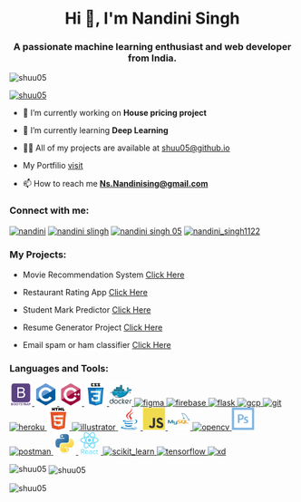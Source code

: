 <h1 align="center">Hi 👋, I'm Nandini Singh</h1>
<h3 align="center">A passionate machine learning enthusiast and web developer from India.</h3>

<p align="left"> <img src="https://komarev.com/ghpvc/?username=shuu05&label=Profile%20views&color=0e75b6&style=flat" alt="shuu05" /> </p>

<p align="left"> <a href="https://github.com/ryo-ma/github-profile-trophy"><img src="https://github-profile-trophy.vercel.app/?username=shuu05" alt="shuu05" /></a> </p>

- 🔭 I’m currently working on **House pricing project**

- 🌱 I’m currently learning **Deep Learning**

- 👨‍💻 All of my projects are available at [shuu05@github.io](shuu05@github.io)

- My Portfilio [visit](https://shuu05.github.io/portfolio/)

- 📫 How to reach me **Ns.Nandinising@gmail.com**

<h3 align="left">Connect with me:</h3>
<p align="left">
<a href="https://dev.to/nandini" target="blank"><img align="center" src="https://cdn.jsdelivr.net/npm/simple-icons@3.0.1/icons/dev-dot-to.svg" alt="nandini" height="30" width="40" /></a>
<a href="https://www.linkedin.com/in/nandini05/" target="blank"><img align="center" src="https://cdn.jsdelivr.net/npm/simple-icons@3.0.1/icons/linkedin.svg" alt="nandini slingh" height="30" width="40" /></a>
<a href="https://kaggle.com/nandini singh 05" target="blank"><img align="center" src="https://cdn.jsdelivr.net/npm/simple-icons@3.0.1/icons/kaggle.svg" alt="nandini singh 05" height="30" width="40" /></a>
<a href="https://instagram.com/nandini_singh1122" target="blank"><img align="center" src="https://cdn.jsdelivr.net/npm/simple-icons@3.0.1/icons/instagram.svg" alt="nandini_singh1122" height="30" width="40" /></a>
</p>

<h3 align="left">My Projects:</h3>

- Movie Recommendation System [Click Here](https://streamlit-recommender.herokuapp.com/)

- Restaurant Rating App [Click Here](https://restaurant-rating-project.herokuapp.com/)

- Student Mark Predictor [Click Here](https://mark-predicto.herokuapp.com/)

- Resume Generator Project [Click Here](https://shuu05.github.io/Resume-Generator/)

- Email spam or ham classifier [Click Here](https://email-type-finder.herokuapp.com/)

<h3 align="left">Languages and Tools:</h3>
<p align="left"> </a> <a href="https://getbootstrap.com" target="_blank"> <img src="https://raw.githubusercontent.com/devicons/devicon/master/icons/bootstrap/bootstrap-plain-wordmark.svg" alt="bootstrap" width="40" height="40"/> </a> <a href="https://www.cprogramming.com/" target="_blank"> <img src="https://raw.githubusercontent.com/devicons/devicon/master/icons/c/c-original.svg" alt="c" width="40" height="40"/> </a> <a href="https://www.w3schools.com/cpp/" target="_blank"> <img src="https://raw.githubusercontent.com/devicons/devicon/master/icons/cplusplus/cplusplus-original.svg" alt="cplusplus" width="40" height="40"/> </a> <a href="https://www.w3schools.com/css/" target="_blank"> <img src="https://raw.githubusercontent.com/devicons/devicon/master/icons/css3/css3-original-wordmark.svg" alt="css3" width="40" height="40"/> </a> <a href="https://www.docker.com/" target="_blank"> <img src="https://raw.githubusercontent.com/devicons/devicon/master/icons/docker/docker-original-wordmark.svg" alt="docker" width="40" height="40"/> </a> <a href="https://www.figma.com/" target="_blank"> <img src="https://www.vectorlogo.zone/logos/figma/figma-icon.svg" alt="figma" width="40" height="40"/> </a> <a href="https://firebase.google.com/" target="_blank"> <img src="https://www.vectorlogo.zone/logos/firebase/firebase-icon.svg" alt="firebase" width="40" height="40"/> </a> <a href="https://flask.palletsprojects.com/" target="_blank"> <img src="https://www.vectorlogo.zone/logos/pocoo_flask/pocoo_flask-icon.svg" alt="flask" width="40" height="40"/> </a> <a href="https://cloud.google.com" target="_blank"> <img src="https://www.vectorlogo.zone/logos/google_cloud/google_cloud-icon.svg" alt="gcp" width="40" height="40"/> </a> <a href="https://git-scm.com/" target="_blank"> <img src="https://www.vectorlogo.zone/logos/git-scm/git-scm-icon.svg" alt="git" width="40" height="40"/> </a> <a href="https://heroku.com" target="_blank"> <img src="https://www.vectorlogo.zone/logos/heroku/heroku-icon.svg" alt="heroku" width="40" height="40"/> </a> <a href="https://www.w3.org/html/" target="_blank"> <img src="https://raw.githubusercontent.com/devicons/devicon/master/icons/html5/html5-original-wordmark.svg" alt="html5" width="40" height="40"/> </a> <a href="https://www.adobe.com/in/products/illustrator.html" target="_blank"> <img src="https://www.vectorlogo.zone/logos/adobe_illustrator/adobe_illustrator-icon.svg" alt="illustrator" width="40" height="40"/> </a> <a href="https://www.java.com" target="_blank"> <img src="https://raw.githubusercontent.com/devicons/devicon/master/icons/java/java-original.svg" alt="java" width="40" height="40"/> </a> <a href="https://developer.mozilla.org/en-US/docs/Web/JavaScript" target="_blank"> <img src="https://raw.githubusercontent.com/devicons/devicon/master/icons/javascript/javascript-original.svg" alt="javascript" width="40" height="40"/> </a><a href="https://www.mysql.com/" target="_blank"> <img src="https://raw.githubusercontent.com/devicons/devicon/master/icons/mysql/mysql-original-wordmark.svg" alt="mysql" width="40" height="40"/> </a> <a href="https://opencv.org/" target="_blank"> <img src="https://www.vectorlogo.zone/logos/opencv/opencv-icon.svg" alt="opencv" width="40" height="40"/> </a> <a href="https://www.photoshop.com/en" target="_blank"> <img src="https://raw.githubusercontent.com/devicons/devicon/master/icons/photoshop/photoshop-line.svg" alt="photoshop" width="40" height="40"/> </a> <a href="https://postman.com" target="_blank"> <img src="https://www.vectorlogo.zone/logos/getpostman/getpostman-icon.svg" alt="postman" width="40" height="40"/> </a> <a href="https://www.python.org" target="_blank"> <img src="https://raw.githubusercontent.com/devicons/devicon/master/icons/python/python-original.svg" alt="python" width="40" height="40"/> </a> <a href="https://reactjs.org/" target="_blank"> <img src="https://raw.githubusercontent.com/devicons/devicon/master/icons/react/react-original-wordmark.svg" alt="react" width="40" height="40"/> </a> <a href="https://scikit-learn.org/" target="_blank"> <img src="https://upload.wikimedia.org/wikipedia/commons/0/05/Scikit_learn_logo_small.svg" alt="scikit_learn" width="40" height="40"/> </a> <a href="https://www.tensorflow.org" target="_blank"> <img src="https://www.vectorlogo.zone/logos/tensorflow/tensorflow-icon.svg" alt="tensorflow" width="40" height="40"/> </a> <a href="https://www.adobe.com/products/xd.html" target="_blank"> <img src="https://cdn.worldvectorlogo.com/logos/adobe-xd.svg" alt="xd" width="40" height="40"/> </a> </p>

<p><img align="left" src="https://github-readme-stats.vercel.app/api/top-langs?username=shuu05&show_icons=true&locale=en&layout=compact" alt="shuu05" /></p>

<p>&nbsp;<img align="center" src="https://github-readme-stats.vercel.app/api?username=shuu05&show_icons=true&locale=en" alt="shuu05" /></p>

<p><img align="center" src="https://github-readme-streak-stats.herokuapp.com/?user=shuu05&" alt="shuu05" /></p>

